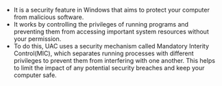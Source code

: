 - It is a security feature in Windows that aims to protect your computer from malicious software. 
- It works by controlling the privileges of running programs and preventing them from accessing important system resources without your permission.
- To do this, UAC uses a security mechanism called Mandatory Interity Control(MIC), which separates running processes with different privileges to prevent them from interfering with one another. This helps to limit the impact of any potential security breaches and keep your computer safe.